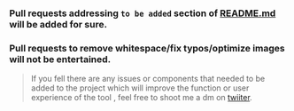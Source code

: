 ### Pull requests addressing `to be added` section of [README.md](https://github.com/fantasticpanthom/pandafuzz/blob/master/README.md) will be added for sure.

### Pull requests  to remove whitespace/fix typos/optimize images will not be entertained.

> If you fell there are any issues or components that needed to be added to the project which will improve the function or user experience of the tool , feel free to shoot me a dm on [twiiter](https://twitter.com/ipanda915).
